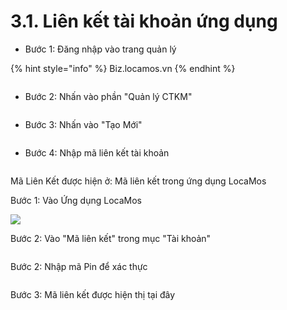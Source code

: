 # 3.1. Liên kết tài khoản ứng dụng

* Bước 1: Đăng nhập vào trang quản lý

{% hint style="info" %}
Biz.locamos.vn
{% endhint %}

<figure><img src="../../../../.gitbook/assets/image (55).png" alt=""><figcaption></figcaption></figure>

* Bước 2: Nhấn vào phần "Quản lý CTKM"

<figure><img src="../../../../.gitbook/assets/image (56).png" alt=""><figcaption></figcaption></figure>

* Bước 3: Nhấn vào "Tạo Mới"

<figure><img src="../../../../.gitbook/assets/image (58).png" alt=""><figcaption></figcaption></figure>

* Bước 4: Nhập mã liên kết tài khoản

<figure><img src="../../../../.gitbook/assets/image (57).png" alt=""><figcaption></figcaption></figure>

Mã Liên Kết được hiện ở: Mã liên kết trong ứng dụng LocaMos

Bước 1: Vào Ứng dụng LocaMos

![](<../../../../.gitbook/assets/image (60).png>)

Bước 2: Vào "Mã liên kết" trong mục "Tài khoản"

<figure><img src="../../../../.gitbook/assets/image (61).png" alt=""><figcaption></figcaption></figure>

Bước 2: Nhập mã Pin để xác thực

<figure><img src="../../../../.gitbook/assets/Screenshot_20240329-135654_LocaMos.jpg" alt=""><figcaption></figcaption></figure>

Bước 3: Mã liên kết được hiện thị tại đây

<figure><img src="../../../../.gitbook/assets/image (59).png" alt=""><figcaption></figcaption></figure>

